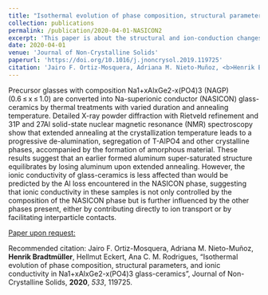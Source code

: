 ```yaml
---
title: "Isothermal evolution of phase composition, structural parameters, and ionic conductivity in Na1+xAlxGe2-x(PO4)3 glass-ceramics"
collection: publications
permalink: /publication/2020-04-01-NASICON2
excerpt: 'This paper is about the structural and ion-conduction changes in a Na-superionic conducting (NASICON) system upon extented thermal treatment.'
date: 2020-04-01
venue: 'Journal of Non-Crystalline Solids'
paperurl: 'https://doi.org/10.1016/j.jnoncrysol.2019.119725'
citation: 'Jairo F. Ortiz-Mosquera, Adriana M. Nieto-Muñoz, <b>Henrik Bradtmüller</b>, Hellmut Eckert, Ana C. M. Rodrigues, “Isothermal evolution of phase composition, structural parameters, and ionic conductivity in Na1+xAlxGe2-x(PO4)3 glass-ceramics”, Journal of Non-Crystalline Solids, <b>2020</b>, <i>533</i>, 119725.'
---
```

Precursor glasses with composition Na1+xAlxGe2-x(PO4)3 (NAGP) (0.6 ≤ x ≤ 1.0) are converted into Na-superionic conductor (NASICON) glass-ceramics by thermal treatments with varied duration and annealing temperature. Detailed X-ray powder diffraction with Rietveld refinement and 31P and 27Al solid-state nuclear magnetic resonance (NMR) spectroscopy show that extended annealing at the crystallization temperature leads to a progressive de-alumination, segregation of T-AlPO4 and other crystalline phases, accompanied by the formation of amorphous material. These results suggest that an earlier formed aluminum super-saturated structure equilibrates by losing aluminum upon extended annealing. However, the ionic conductivity of glass-ceramics is less affected than would be predicted by the Al loss encountered in the NASICON phase, suggesting that ionic conductivity in these samples is not only controlled by the composition of the NASICON phase but is further influenced by the other phases present, either by contributing directly to ion transport or by facilitating interparticle contacts.

[Paper upon request:](@mailto:mail@bradtmueller.net)

Recommended citation:  Jairo F. Ortiz-Mosquera, Adriana M. Nieto-Muñoz, **Henrik Bradtmüller**, Hellmut Eckert, Ana C. M. Rodrigues, “Isothermal evolution of phase composition, structural parameters, and ionic conductivity in Na1+xAlxGe2-x(PO4)3 glass-ceramics”, Journal of Non-Crystalline Solids, **2020**, *533*, 119725.